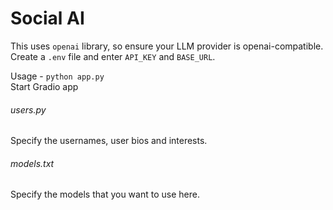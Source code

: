 # Social AI
This uses `openai` library, so ensure your LLM provider is openai-compatible.  
Create a `.env` file and enter `API_KEY` and `BASE_URL`.  

Usage - `python app.py`  
Start Gradio app  

###### users.py
Specify the usernames, user bios and interests.  
###### models.txt
Specify the models that you want to use here.


